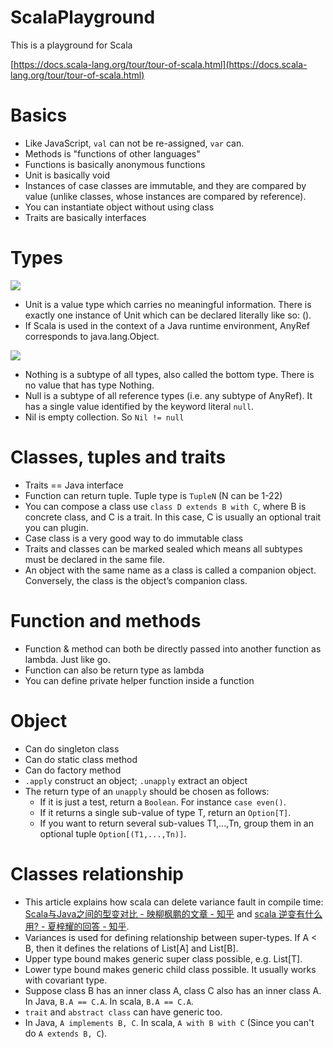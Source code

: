 # ScalaPlayground
This is a playground for Scala

[https://docs.scala-lang.org/tour/tour-of-scala.html](https://docs.scala-lang.org/tour/tour-of-scala.html)

# Basics
- Like JavaScript, `val` can not be re-assigned, `var` can.
- Methods is "functions of other languages"
- Functions is basically anonymous functions
- Unit is basically void
- Instances of case classes are immutable, and they are compared by value (unlike classes, whose instances are compared by reference).
- You can instantiate object without using class
- Traits are basically interfaces

# Types
![](https://docs.scala-lang.org/resources/images/tour/unified-types-diagram.svg)
- Unit is a value type which carries no meaningful information. There is exactly one instance of Unit which can be declared literally like so: ().
- If Scala is used in the context of a Java runtime environment, AnyRef corresponds to java.lang.Object.

![](https://docs.scala-lang.org/resources/images/tour/type-casting-diagram.svg)
- Nothing is a subtype of all types, also called the bottom type. There is no value that has type Nothing. 
- Null is a subtype of all reference types (i.e. any subtype of AnyRef). It has a single value identified by the keyword literal `null`.
- Nil is empty collection. So `Nil != null`

# Classes, tuples and traits
- Traits == Java interface
- Function can return tuple. Tuple type is `TupleN` (N can be 1-22)
- You can compose a class use `class D extends B with C`, where B is concrete class, and C is a trait. In this case, C is usually an optional trait you can plugin.
- Case class is a very good way to do immutable class
- Traits and classes can be marked sealed which means all subtypes must be declared in the same file.
- An object with the same name as a class is called a companion object. Conversely, the class is the object’s companion class.

# Function and methods
- Function & method can both be directly passed into another function as lambda. Just like go.
- Function can also be return type as lambda
- You can define private helper function inside a function

# Object
- Can do singleton class
- Can do static class method
- Can do factory method
- `.apply` construct an object; `.unapply` extract an object
- The return type of an `unapply` should be chosen as follows:
    - If it is just a test, return a `Boolean`. For instance `case even()`.
    - If it returns a single sub-value of type T, return an `Option[T]`.
    - If you want to return several sub-values T1,...,Tn, group them in an optional tuple `Option[(T1,...,Tn)]`.

# Classes relationship
- This article explains how scala can delete variance fault in compile time: [Scala与Java之间的型变对比 - 映柳枫鹏的文章 - 知乎](https://zhuanlan.zhihu.com/p/96822693) and [scala 逆变有什么用? - 夏梓耀的回答 - 知乎](https://www.zhihu.com/question/35339328/answer/62632559).
- Variances is used for defining relationship between super-types. If A < B, then it defines the relations of List[A] and List[B].
- Upper type bound makes generic super class possible, e.g. List[T].
- Lower type bound makes generic child class possible. It usually works with covariant type.
- Suppose class B has an inner class A, class C also has an inner class A. In Java, `B.A == C.A`. In scala, `B.A == C.A`.
- `trait` and `abstract class` can have generic too.
- In Java, `A implements B, C`. In scala, `A with B with C` (Since you can't do `A extends B, C`).

 